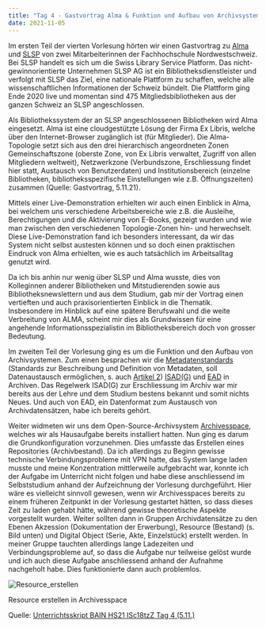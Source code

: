 ```yaml
---
title: "Tag 4 - Gastvortrag Alma & Funktion und Aufbau von Archivsystemen (1/2)"
date: 2021-11-05
---
```

Im ersten Teil der vierten Vorlesung hörten wir einen Gastvortrag zu [Alma](https://exlibrisgroup.com/products/alma-library-services-platform/) und [SLSP](https://de.wikipedia.org/w/index.php?title=Swiss_Library_Service_Platform&oldid=213197384) von zwei Mitarbeiterinnen der Fachhochschule Nordwestschweiz.
Bei SLSP handelt es sich um die Swiss Library Service Platform. Das nicht-gewinnorientierte Unternehmen SLSP AG ist ein Bibliotheksdienstleister und verfolgt mit SLSP das Ziel, eine nationale Plattform zu schaffen, welche alle wissenschaftlichen Informationen der Schweiz bündelt. Die Plattform ging Ende 2020 live und momentan sind 475 Mitgliedsbibliotheken aus der ganzen Schweiz an SLSP angeschlossen.

Als Bibliothekssystem der an SLSP angeschlossenen Bibliotheken wird Alma eingesetzt. Alma ist eine cloudgestützte Lösung der Firma Ex Libris, welche über den Internet-Browser zugänglich ist (für Mitglieder). Die Alma-Topologie setzt sich aus den drei hierarchisch angeordneten Zonen Gemeinschaftszone (oberste Zone, von Ex Libris verwaltet, Zugriff von allen Mitgliedern weltweit), Netzwerkzone (Verbundszone, Erschliessung findet hier statt, Austausch von Benutzerdaten) und Institutionsbereich (einzelne Bibliotheken, bibliotheksspezifische Einstellungen wie z.B. Öffnungszeiten) zusammen (Quelle: Gastvortrag, 5.11.21). 

Mittels einer Live-Demonstration erhielten wir auch einen Einblick in Alma, bei welchem uns verschiedene Arbeitsbereiche wie z.B. die Ausleihe, Berechtigungen und die Aktivierung von E-Books, gezeigt wurden und wie man zwischen den verschiedenen Topologie-Zonen hin- und herwechselt. Diese Live-Demonstration fand ich besonders interessant, da wir das System nicht selbst austesten können und so doch einen praktischen Eindruck von Alma erhielten, wie es auch tatsächlich im Arbeitsalltag genutzt wird.

Da ich bis anhin nur wenig über SLSP und Alma wusste, dies von Kolleginnen anderer Bibliotheken und Mitstudierenden sowie aus Bibliotheksnewslettern und aus dem Studium, gab mir der Vortrag einen vertieften und auch praxisorientierten Einblick in die Thematik. Insbesondere im Hinblick auf eine spätere Berufswahl und die weite Verbreitung von ALMA, scheint mir dies als Grundwissen für eine angehende Informationsspezialistin im Bibliotheksbereich doch von grosser Bedeutung.

Im zweiten Teil der Vorlesung ging es um die Funktion und den Aufbau von Archivsystemen. Zum einen besprachen wir die [Metadatenstandards](https://en.wikipedia.org/wiki/Metadata_standard) (Standards zur Beschreibung und Definition von Metadaten, soll Datenaustausch ermöglichen, s. auch [Artikel 2](https://github.com/MomoVasco/Lerntagebuch/blob/06390b7d2b9bcd80dcd046798898d16d5b5085eb/_posts/2021-10-01-tag2.md)) [ISAD(G)](https://de.wikipedia.org/w/index.php?title=ISAD(G)&oldid=213579192) und [EAD](https://de.wikipedia.org/w/index.php?title=Encoded_Archival_Description&oldid=214151361) in Archiven. Das Regelwerk ISAD(G) zur Erschliessung im Archiv war mir bereits aus der Lehre und dem Studium bestens bekannt und somit nichts Neues. Und auch von EAD, ein Datenformat zum Austausch von Archivdatensätzen, habe ich bereits gehört.

Weiter widmeten wir uns dem Open-Source-Archivsystem [Archivesspace](https://archivesspace.org/), welches wir als Hausaufgabe bereits installiert hatten. Nun ging es darum die Grundkonfiguration vorzunehmen. Dies umfasste das Erstellen eines Repositories (Archivbestand). Da ich allerdings zu Beginn gewisse technische Verbindungsprobleme mit VPN hatte, das System lange laden musste und meine Konzentration mittlerweile aufgebracht war, konnte ich der Aufgabe im Unterricht nicht folgen und habe diese anschliessend im Selbststudium anhand der Aufzeichnung der Vorlesung durchgeführt. Hier wäre es vielleicht sinnvoll gewesen, wenn wir Archivesspaces bereits zu einem früheren Zeitpunkt in der Vorlesung gestartet hätten, so dass dieses Zeit zu laden gehabt hätte, während gewisse theoretische Aspekte vorgestellt wurden. Weiter sollten dann in Gruppen Archivdatensätze zu den Ebenen Akzession (Dokumentation der Erwerbung), Resource (Bestand) (s. Bild unten) und Digital Object (Serie, Akte, Einzelstück) erstellt werden. In meiner Gruppe tauchten allerdings lange Ladezeiten und Verbindungsprobleme auf, so dass die Aufgabe nur teilweise gelöst wurde und ich auch diese Aufgabe anschliessend anhand der Aufnahme nachgeholt habe. Dies funktionierte dann auch problemlos. 

![Resource_erstellen](https://user-images.githubusercontent.com/90821878/140615594-b5184d14-a2d7-433c-b708-e1e1d2dbfcd6.png)

Resource erstellen in Archivesspace

Quelle: [Unterrichtsskript BAIN HS21 ISc18tzZ Tag 4 (5.11.)](https://pad.gwdg.de/xUaf7tX1Qh2e3LHdmCx3WQ?view)
